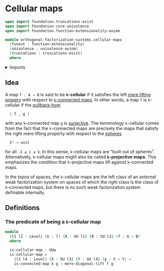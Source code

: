 # Cellular maps

```agda
open import foundation.truncations-exist
open import foundation-core.univalence
open import foundation.function-extensionality-axiom

module orthogonal-factorization-systems.cellular-maps
  (funext : function-extensionality)
  (univalence : univalence-axiom)
  (truncations : truncations-exist)
  where
```

<details><summary>Imports</summary>

```agda
open import foundation.connected-maps funext univalence truncations
open import foundation.truncation-levels
open import foundation.universe-levels

open import orthogonal-factorization-systems.mere-lifting-properties funext univalence truncations
```

</details>

## Idea

A map `f : A → B` is said to be **`k`-cellular** if it satisfies the left
[mere lifting propery](orthogonal-factorization-systems.mere-lifting-properties.md)
with respect to [`k`-connected maps](foundation.connected-maps.md). In other
words, a map `f` is `k`-cellular if the
[pullback-hom](orthogonal-factorization-systems.pullback-hom.md)

```text
  ⟨ f , g ⟩
```

with any `k`-connected map `g` is [surjective](foundation.surjective-maps.md).
The terminology `k`-cellular comes from the fact that the `k`-connected maps are
precisely the maps that satisfy the right mere lifting property wtih respect to
the [spheres](synthetic-homotopy-theory.spheres.md)

```text
  Sⁱ → unit
```

for all `-1 ≤ i ≤ k`. In this sense, `k`-cellular maps are "built out of
spheres". Alternatively, `k`-cellular maps might also be called **`k`-projective
maps**. This emphasizes the condition that `k`-projective maps lift against
`k`-connected maps.

In the topos of spaces, the `k`-cellular maps are the left class of an
_external_ weak factorization system on spaces of which the right class is the
class of `k`-connected maps, but there is no such weak factorization system
definable internally.

## Definitions

### The predicate of being a `k`-cellular map

```agda
module _
  {l1 l2 : Level} (k : 𝕋) {A : UU l1} {B : UU l2} (f : A → B)
  where

  is-cellular-map : UUω
  is-cellular-map =
    {l3 l4 : Level} {X : UU l3} {Y : UU l4} (g : X → Y) →
    is-connected-map k g → mere-diagonal-lift f g
```
